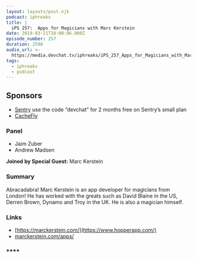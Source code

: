 ```yaml
---
layout: layouts/post.njk
podcast: iphreaks
title: |
  iPS 257:  Apps for Magicians with Marc Kerstein
date: 2019-03-21T10:00:06.000Z
episode_number: 257
duration: 2598
audio_url: >-
  https://media.devchat.tv/iphreaks/iPS_257_Apps_for_Magicians_with_Marc_Kerstein.mp3
tags:
  - iphreaks
  - podcast
---
```

## **Sponsors**

* [Sentry](https://sentry.io/) use the code “devchat” for 2 months free on Sentry’s small plan
* [CacheFly](https://www.cachefly.com/)

### **Panel**

* Jaim Zuber
* Andrew Madsen


**Joined by Special Guest:** Marc Kerstein

### **Summary**

Abracadabra! Marc Kerstein is an app developer for magicians from London! He has worked with the greats such as David Blaine in the US, Derren Brown, Dynamo and Troy in the UK. He is also a magician himself.

### **Links**

* [https://marckerstein.com/](https://www.hopperapp.com/)
* [marckerstein.com/apps/](https://marckerstein.com/?apps)



### ****
